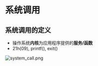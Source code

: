 # 系统调用
## 系统调用的定义
- 操作系统**内核**为应用程序提供的**服务/函数**
- 21h(09), printf(), exit()

![system_call.png](https://github.com/Quart233/notes/blob/master/operating_system/img/system_call.png?raw=true)
    
